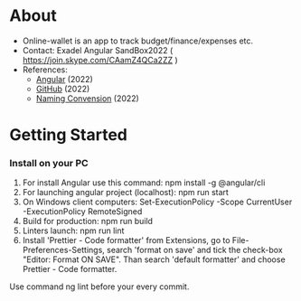 # About

-   Online-wallet is an app to track budget/finance/expenses etc.
-   Contact: Exadel Angular SandBox2022 ( https://join.skype.com/CAamZ4QCa2ZZ )
-   References:
    -   [Angular](https://angular.io/) (2022)
    -   [GitHub](https://github.com/) (2022)
    -   [Naming Convension](https://github.com/Agrinden/online-wallet/blob/main/docs/naming_convension.md) (2022)



# Getting Started

### Install on your PC

1. For install Angular use this command: npm install -g @angular/cli
2. For launching angular project (localhost): npm run start
3. On Windows client computers: Set-ExecutionPolicy -Scope CurrentUser -ExecutionPolicy RemoteSigned
4. Build for production: npm run build
5. Linters launch: npm run lint
6. Install 'Prettier - Code formatter' from Extensions, go to File-Preferences-Settings, search 'format on save' and tick the check-box "Editor: Format ON SAVE". Than search 'default formatter' and choose Prettier - Code formatter.

Use command ng lint before your every commit.
